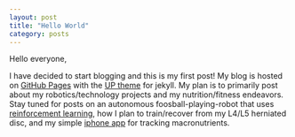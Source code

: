 ```yaml
---
layout: post
title: "Hello World"
category: posts
---
```

Hello everyone,

I have decided to start blogging and this is my first post! My blog is hosted on [GitHub Pages][3] with the [UP theme][4] for jekyll. My plan is to primarily post about my robotics/technology projects and my nutrition/fitness endeavors. Stay tuned for posts on an autonomous foosball-playing-robot that uses [reinforcement learning][1], how I plan to train/recover from my L4/L5 herniated disc, and my simple [iphone app][2] for tracking macronutrients.

[1]: http://webdocs.cs.ualberta.ca/~sutton/book/ebook/the-book.html
[2]: http://macrotrackerapp.com
[3]: http://pages.github.com/
[4]: https://github.com/caarlos0/up
